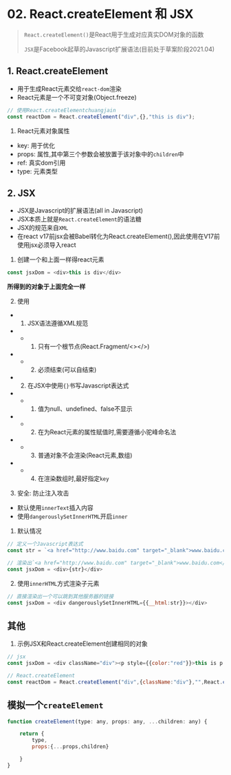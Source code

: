# 02. React.createElement 和 JSX

> `React.createElement()`是React用于生成对应真实DOM对象的函数
> 
> `JSX`是Facebook起草的Javascript扩展语法(目前处于草案阶段2021.04)


## 1. React.createElement

- 用于生成React元素交给`react-dom`渲染
- React元素是一个不可变对象(Object.freeze)

```js
// 使用React.createElementchuangjain
const reactDom = React.createElement("div",{},"this is div");
```

1. React元素对象属性

- key: 用于优化
- props: 属性,其中第三个参数会被放置于该对象中的`children`中
- ref: 真实dom引用
- type: 元素类型

## 2. JSX

- JSX是Javascript的扩展语法(all in Javascript)
- JSX本质上就是`React.createElement`的语法糖
- JSX的规范来自`XML`
- 在react v17前jsx会被Babel转化为React.createElement(),因此使用在V17前使用jsx必须导入react

1. 创建一个和上面一样得react元素

```js
const jsxDom = <div>this is div</div>
```

**所得到的对象于上面完全一样**

2. 使用

- 1. JSX语法遵循XML规范
- - 1. 只有一个根节点(React.Fragment/<></>)
- - 2. 必须结束(可以自结束)
- 2.  在JSX中使用`{}`书写Javascript表达式
- - 1. 值为null、undefined、false不显示
- - 2. 在为React元素的属性赋值时,需要遵循小驼峰命名法
- - 3. 普通对象不会渲染(React元素,数组)
- - 4. 在渲染数组时,最好指定`key`

3. 安全: 防止注入攻击

- 默认使用`innerText`插入内容
- 使用`dangerouslySetInnerHTML`开启`inner`
  
1. 默认情况

```js
// 定义一个Javascript表达式
const str = `<a href="http://www.baidu.com" target="_blank">www.baidu.com</a>`
```

```js
// 渲染出`<a href="http://www.baidu.com" target="_blank">www.baidu.com</a>`字符串在页面上,没有任何危险
const jsxDom = <div>{str}</div>
```

2. 使用`innerHTML`方式渲染子元素



```js
// 直接渲染出一个可以跳到其他服务器的链接
const jsxDom = <div dangerouslySetInnerHTML={{__html:str}}></div>
```

## 其他

1. 示例JSX和React.createElement创建相同的对象

```js
// jsx
const jsxDom = <div className="div"><p style={{color:"red"}}>this is p element</p><span>this is span element</span></div>

// React.createElement
const reactDom = React.createElement("div",{className:"div"},"",React.createElement("p",{style:{color:"yellow"}},"this is p element"),React.createElement("p",{},"this is span element"))
```

## 模拟一个`createElement`

```js
function createElement(type: any, props: any, ...children: any) {

    return {
        type,
        props:{...props,children}

    }
}
```



